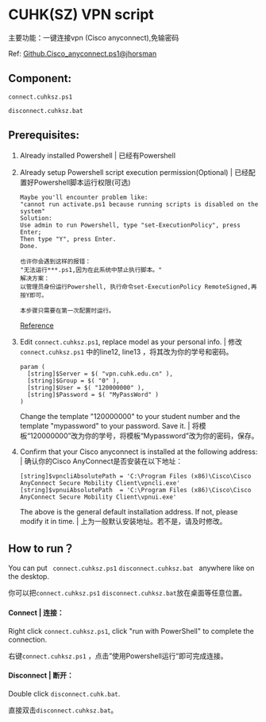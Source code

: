 # CUHK(SZ) VPN script 

主要功能：一键连接vpn (Cisco anyconnect),免输密码

Ref: [Github.Cisco_anyconnect.ps1@jhorsman](https://gist.github.com/jhorsman/88321511ce4f416c0605)



## Component:

`connect.cuhksz.ps1`

`disconnect.cuhksz.bat`



## Prerequisites:

1. Already installed Powershell | 已经有Powershell

   

2. Already setup Powershell script execution permission(Optional)  |  已经配置好Powershell脚本运行权限(可选)

   ```
   Maybe you'll encounter problem like:	
   "cannot run activate.ps1 because running scripts is disabled on the system" 
   Solution:
   Use admin to run Powershell, type "set-ExecutionPolicy", press Enter;
   Then type "Y", press Enter.
   Done.
   ```

   ```
   也许你会遇到这样的报错：
   "无法运行***.ps1,因为在此系统中禁止执行脚本。"
   解决方案：
   以管理员身份运行Powershell, 执行命令set-ExecutionPolicy RemoteSigned,再按Y即可。
   
   本步骤只需要在第一次配置时运行。
   ```

   [Reference](https://www.jb51.net/article/95022.htm)

   

3. Edit `connect.cuhksz.ps1`, replace model as your personal info. | 修改`connect.cuhksz.ps1` 中的line12, line13 ，将其改为你的学号和密码。

   ```
   param (
     [string]$Server = $( "vpn.cuhk.edu.cn" ),
     [string]$Group = $( "0" ),
     [string]$User = $( "120000000" ),
     [string]$Password = $( "MyPassWord" )
   )
   ```

   Change the template "120000000" to your student number and the template "mypassword" to your password. Save it. | 将模板“120000000”改为你的学号，将模板“Mypassword”改为你的密码，保存。

   

4. Confirm that your Cisco anyconnect is installed at the following address: | 确认你的Cisco AnyConnect是否安装在以下地址：

   ```
   [string]$vpncliAbsolutePath = 'C:\Program Files (x86)\Cisco\Cisco AnyConnect Secure Mobility Client\vpncli.exe'
   [string]$vpnuiAbsolutePath  = 'C:\Program Files (x86)\Cisco\Cisco AnyConnect Secure Mobility Client\vpnui.exe'
   ```

   The above is the general default installation address. If not, please modify it in time. | 上为一般默认安装地址。若不是，请及时修改。



## How to run？

You can put ` connect.cuhksz.ps1` `disconnect.cuhksz.bat ` anywhere like on the desktop.

你可以把`connect.cuhksz.ps1` `disconnect.cuhksz.bat`放在桌面等任意位置。

#### Connect | 连接：

Right click ` connect.cuhksz.ps1 `, click "run with PowerShell" to complete the connection.

右键`connect.cuhksz.ps1` ，点击”使用Powershell运行“即可完成连接。

#### Disconnect | 断开：

Double click `disconnect.cuhk.bat`.

直接双击`disconnect.cuhksz.bat`。

